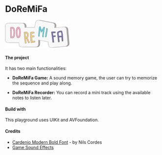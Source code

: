 # DoReMiFa

<img src="https://github.com/fc2/do-re-mi-fa/blob/master/DoReMiFa.playground/Resources/doremifa_logo.png" width="210">



#### The project
It has two main functionalities:
 - **DoReMiFa Game:** A sound memory game, the user can try to memorize the sequence and play along.
 
 - **DoReMiFa Recorder:** You can record a mini track using the available notes to listen later. 


#### Build with
This playground uses UIKit and AVFoundation.

#### Credits
* [Cardenio Modern Bold Font](https://www.dafont.com/pt/cardenio-modern.font) - by Nils Cordes
* [Game Sound Effects](http://www.gameburp.com/free-game-sound-fx/)
